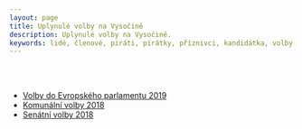 ```yaml
---
layout: page
title: Uplynulé volby na Vysočině
description: Uplynulé volby na Vysočině.
keywords: lidé, členové, piráti, pirátky, příznivci, kandidátka, volby
---
```

<br>
<br>
<ul>
  <li><a href="https://vysocina.pirati.cz/volby/2019-ep/info/">Volby do Evropského parlamentu 2019</a></li>
  <li><a href="https://vysocina.pirati.cz/volby/2018-komunal/">Komunální volby 2018</a></li>
  <li><a href="https://vysocina.pirati.cz/volby/2018-senat/">Senátní volby 2018</a></li>
</ul>
